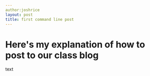```yaml
---
author:joshrice
layout: post
title: first command line post
---
```


# Here's my explanation of how to post to our class blog

text

